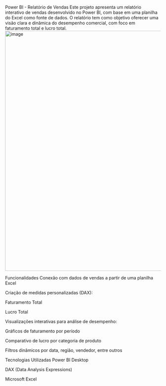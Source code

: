 Power BI - Relatório de Vendas
Este projeto apresenta um relatório interativo de vendas desenvolvido no Power BI, com base em uma planilha do Excel como fonte de dados. O relatório tem como objetivo oferecer uma visão clara e dinâmica do desempenho comercial, com foco em faturamento total e lucro total.
<img width="1392" height="775" alt="image" src="https://github.com/user-attachments/assets/f0721507-139f-4058-9071-617364368193" />

Funcionalidades
Conexão com dados de vendas a partir de uma planilha Excel

Criação de medidas personalizadas (DAX):

Faturamento Total

Lucro Total

Visualizações interativas para análise de desempenho:

Gráficos de faturamento por período

Comparativo de lucro por categoria de produto

Filtros dinâmicos por data, região, vendedor, entre outros

Tecnologias Utilizadas
Power BI Desktop

DAX (Data Analysis Expressions)

Microsoft Excel

